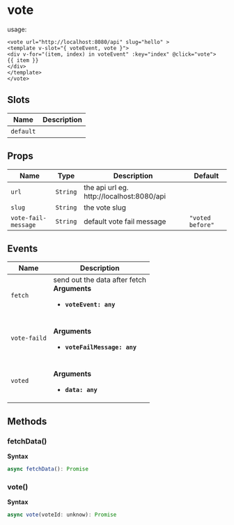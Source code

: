 # vote

usage:
```
<vote url="http://localhost:8080/api" slug="hello" >
<template v-slot="{ voteEvent, vote }">
<div v-for="(item, index) in voteEvent" :key="index" @click="vote">
{{ item }}
</div>
</template>
</vote>
```

## Slots

| Name      | Description |
| --------- | ----------- |
| `default` | &nbsp;      |

## Props

| Name                | Type     | Description                               | Default          |
| ------------------- | -------- | ----------------------------------------- | ---------------- |
| `url`               | `String` | the api url eg. http://localhost:8080/api |                  |
| `slug`              | `String` | the vote slug                             |                  |
| `vote-fail-message` | `String` | default vote fail message                 | `"voted before"` |

## Events

| Name         | Description                                                                              |
| ------------ | ---------------------------------------------------------------------------------------- |
| `fetch`      | send out the data after fetch<br>**Arguments**<br><ul><li>**`voteEvent: any`**</li></ul> |
| `vote-faild` | <br>**Arguments**<br><ul><li>**`voteFailMessage: any`**</li></ul>                        |
| `voted`      | <br>**Arguments**<br><ul><li>**`data: any`**</li></ul>                                   |

## Methods

### fetchData()

**Syntax**

```typescript
async fetchData(): Promise
```

### vote()

**Syntax**

```typescript
async vote(voteId: unknow): Promise
```

